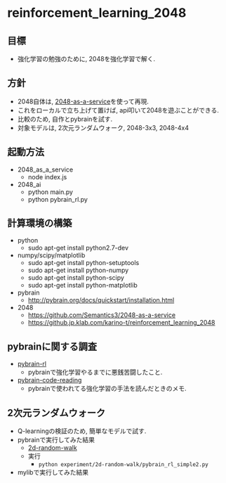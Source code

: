 reinforcement_learning_2048
===========================

## 目標
+ 強化学習の勉強のために, 2048を強化学習で解く.

## 方針
+ 2048自体は, [2048-as-a-service](https://github.com/Semantics3/2048-as-a-service.git )を使って再現.
+ これをローカルで立ち上げて置けば, api叩いて2048を遊ぶことができる.
+ 比較のため, 自作とpybrainを試す.
+ 対象モデルは, 2次元ランダムウォーク, 2048-3x3, 2048-4x4

## 起動方法
+ 2048_as_a_service
  + node index.js 
+ 2048_ai
  + python main.py
  + python pybrain_rl.py

## 計算環境の構築
+ python
  + sudo apt-get install python2.7-dev
+ numpy/scipy/matplotlib
  + sudo apt-get install python-setuptools
  + sudo apt-get install python-numpy
  + sudo apt-get install python-scipy
  + sudo apt-get install python-matplotlib
+ pybrain
  + http://pybrain.org/docs/quickstart/installation.html
+ 2048
  + https://github.com/Semantics3/2048-as-a-service
  + https://github.jp.klab.com/karino-t/reinforcement_learning_2048

## pybrainに関する調査
+ [pybrain-rl](docs/pybrain_rl.md)
  + pybrainで強化学習やるまでに悪銭苦闘したこと.
+ [pybrain-code-reading](docs/pybrain_code_reading.md)
  + pybrainで使われてる強化学習の手法を読んだときのメモ.


## 2次元ランダムウォーク
+ Q-learningの検証のため, 簡単なモデルで試す.
+ pybrainで実行してみた結果
  + [2d-random-walk](docs/2d_random_walk.md)
  + 実行
    + ```python experiment/2d-random-walk/pybrain_rl_simple2.py```
+ mylibで実行してみた結果


